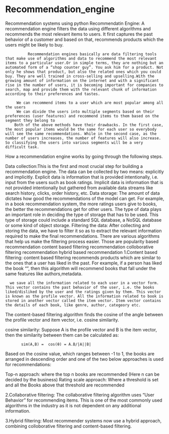 # Recommendation_engine
Recommendation systems using python
Recommendatin Engine: A recommendation engine filters the data using different algorithms and recommends the most relevant items to users. It first captures the past behavior of a customer and based on that, recommends products which the users might be likely to buy.

              Recommendation engines basically are data filtering tools that make use of algorithms and data to recommend the most relevant items to a particular user.Or in simple terms, they are nothing but an automated form of a “shop counter guy”. You ask him for a product. Not only he shows that product, but also the related ones which you could buy. They are well trained in cross-selling and upselling.With the growing amount of information on the internet and with a significant rise in the number of users, it is becoming important for companies to search, map and provide them with the relevant chunk of information according to their preferences and tastes.     

         We can recommend items to a user which are most popular among all the users
         We can divide the users into multiple segments based on their preferences (user features) and recommend items to them based on the segment they belong to 
        Both of the above methods have their drawbacks. In the first case, the most popular items would be the same for each user so everybody will see the same recommendations. While in the second case, as the number of users increases, the number of features will also increase. So classifying the users into various segments will be a very difficult task.

How a recommendation engine works by going through the following steps.

Data collection:This is the first and most crucial step for building a recommendation engine. The data can be collected by two means: explicitly and implicitly. Explicit data is information that is provided intentionally, i.e. input from the users such as book ratings. Implicit data is information that is not provided intentionally but gathered from available data streams like search history, clicks, order history, etc.
Data storage: The amount of data dictates how good the recommendations of the model can get. For example, in a book recommendation system, the more ratings users give to books, the better the recommendations get for other users. The type of data plays an important role in deciding the type of storage that has to be used. This type of storage could include a standard SQL database, a NoSQL database or some kind of object storage.
Filtering the data: After collecting and storing the data, we have to filter it so as to extract the relevant information required to make the final recommendations.
There are various algorithms that help us make the filtering process easier. Those are 
popularity based recommendation
content based filtering recommendation
colloborative filtering recommendation
hybrid based recommendation
1.Content based filtering: content based filtering recommends products which are similar to the ones that a user has liked in the past. For example, if a person has liked the book “”, then this algorithm will recommend books that fall under the same features like authors,metadata.

      we save all the information related to each user in a vector form. This vector contains the past behavior of the user, i.e. the books liked/disliked by the user and the ratings given by them. This vector is known as the profile vector. All the information related to book is stored in another vector called the item vector. Item vector contains the details of each book, like genre, author, categeory etc.

The content-based filtering algorithm finds the cosine of the angle between the profile vector and item vector, i.e. cosine similarity.

cosine similarity: Suppose A is the profile vector and B is the item vector, then the similarity between them can be calculated as:

           sim(A,B) =  cos(θ) = A.B/|A||B| 

Based on the cosine value, which ranges between -1 to 1, the books are arranged in descending order and one of the two below approaches is used for recommendations:

Top-n approach: where the top n books are recommended (Here n can be decided by the business)
Rating scale approach: Where a threshold is set and all the Books above that threshold are recommended




2.Collaborative filtering: The collaborative filtering algorithm uses “User Behavior” for recommending items. This is one of the most commonly used algorithms in the industry as it is not dependent on any additional information.



3.Hybrid filtering: Most recommender systems now use a hybrid approach, combining colloborative filtering and content-based filtering.


